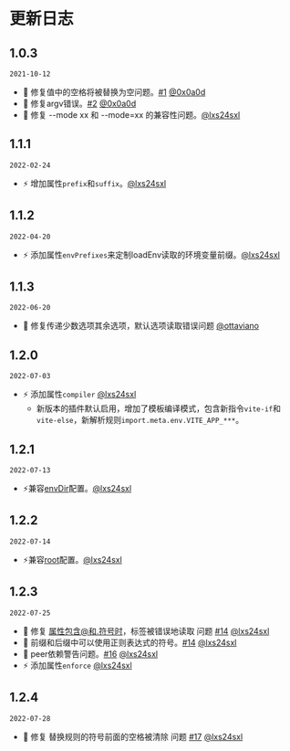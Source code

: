# 更新日志

## 1.0.3

`2021-10-12`
- 🐞 修复值中的空格将被替换为空问题。[#1](https://github.com/lxs24sxl/vite-plugin-html-env/pull/1) [@0x0a0d](https://github.com/0x0a0d)
- 🐞 修复argv错误。[#2](https://github.com/lxs24sxl/vite-plugin-html-env/pull/2) [@0x0a0d](https://github.com/0x0a0d)
- 🐞 修复 --mode xx 和 --mode=xx 的兼容性问题。[@lxs24sxl](https://github.com/lxs24sxl)

## 1.1.1

`2022-02-24`
- ⚡️ 增加属性`prefix`和`suffix`。[@lxs24sxl](https://github.com/lxs24sxl)

## 1.1.2
`2022-04-20`
- ⚡️ 添加属性`envPrefixes`来定制loadEnv读取的环境变量前缀。[@lxs24sxl](https://github.com/lxs24sxl)

## 1.1.3
`2022-06-20`
- 🐞 修复传递少数选项其余选项，默认选项读取错误问题 [@ottaviano](https://github.com/ottaviano)

## 1.2.0
`2022-07-03`
- ⚡️ 添加属性`compiler` [@lxs24sxl](https://github.com/lxs24sxl)
  - 新版本的插件默认启用，增加了模板编译模式，包含新指令`vite-if`和`vite-else`，新解析规则`import.meta.env.VITE_APP_***`。

## 1.2.1
`2022-07-13`
- ⚡️兼容[envDir](https://github.com/vitejs/vite/blob/main/packages/vite/CHANGELOG.md#envdir-changes)配置。[@lxs24sxl](https://github.com/lxs24sxl)

## 1.2.2
`2022-07-14`
- ⚡️兼容[root](https://cn.vitejs.dev/config/shared-options.html#root)配置。[@lxs24sxl](https://github.com/lxs24sxl)

## 1.2.3
`2022-07-25`
- 🐞 修复 属性包含@和.符号时，标签被错误地读取 问题 [#14](https://github.com/lxs24sxl/vite-plugin-html-env/pull/14) [@lxs24sxl](https://github.com/lxs24sxl)
- 🐞 前缀和后缀中可以使用正则表达式的符号。[#14](https://github.com/lxs24sxl/vite-plugin-html-env/pull/14) [@lxs24sxl](https://github.com/lxs24sxl)
- 🐞 peer依赖警告问题。[#16](https://github.com/lxs24sxl/vite-plugin-html-env/pull/16) [@lxs24sxl](https://github.com/lxs24sxl)
- ⚡️ 添加属性`enforce` [@lxs24sxl](https://github.com/lxs24sxl)

## 1.2.4
`2022-07-28`
- 🐞 修复 替换规则的符号前面的空格被清除 问题 [#17](https://github.com/lxs24sxl/vite-plugin-html-env/pull/17) [@lxs24sxl](https://github.com/lxs24sxl)
